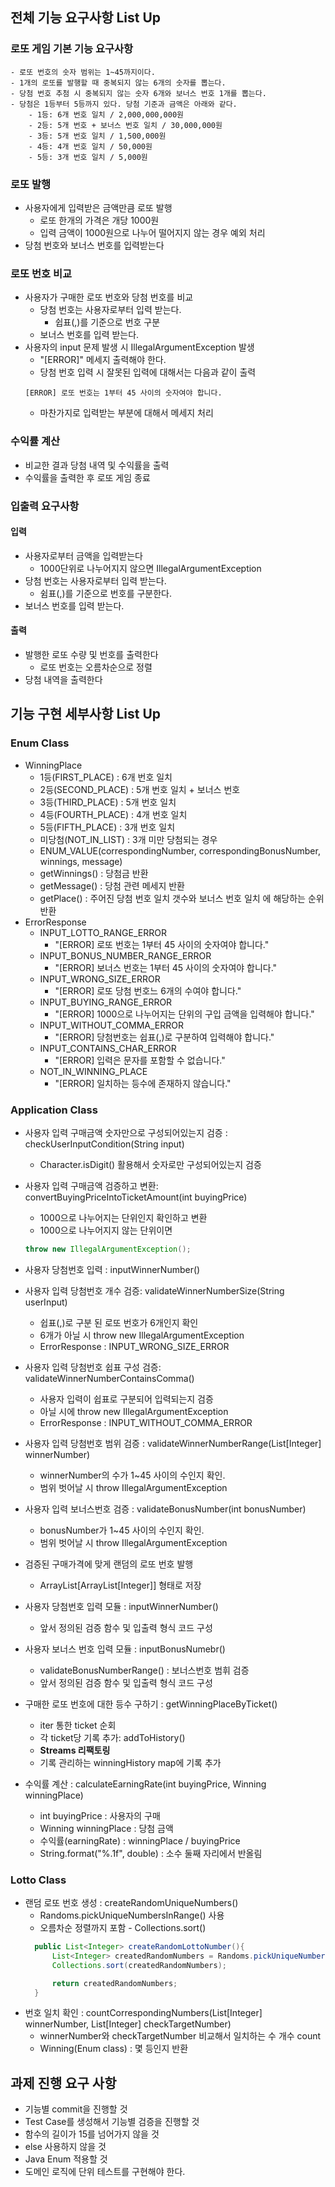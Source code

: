 ## 전체 기능 요구사항 List Up
### 로또 게임 기본 기능 요구사항
```
- 로또 번호의 숫자 범위는 1~45까지이다.
- 1개의 로또를 발행할 때 중복되지 않는 6개의 숫자를 뽑는다.
- 당첨 번호 추첨 시 중복되지 않는 숫자 6개와 보너스 번호 1개를 뽑는다.
- 당첨은 1등부터 5등까지 있다. 당첨 기준과 금액은 아래와 같다.
    - 1등: 6개 번호 일치 / 2,000,000,000원
    - 2등: 5개 번호 + 보너스 번호 일치 / 30,000,000원
    - 3등: 5개 번호 일치 / 1,500,000원
    - 4등: 4개 번호 일치 / 50,000원
    - 5등: 3개 번호 일치 / 5,000원
```
### 로또 발행
- 사용자에게 입력받은 금액만큼 로또 발행
  - 로또 한개의 가격은 개당 1000원
  - 입력 금액이 1000원으로 나누어 떨어지지 않는 경우 예외 처리
- 당첨 번호와 보너스 번호를 입력받는다

### 로또 번호 비교
- 사용자가 구매한 로또 번호와 당첨 번호를 비교
  - 당첨 번호는 사용자로부터 입력 받는다.
    - 쉽표(,)를 기준으로 번호 구분
  - 보너스 번호를 입력 받는다.
- 사용자의 input 문제 발생 시 IllegalArgumentException 발생
  - "[ERROR]" 메세지 출력해야 한다.
  - 당첨 번호 입력 시 잘못된 입력에 대해서는 다음과 같이 출력
  ```
  [ERROR] 로또 번호는 1부터 45 사이의 숫자여야 합니다.
  ```
  - 마찬가지로 입력받는 부분에 대해서 메세지 처리

### 수익률 계산
- 비교한 결과 당첨 내역 및 수익률을 출력
- 수익률을 출력한 후 로또 게임 종료

### 입출력 요구사항
#### 입력
- 사용자로부터 금액을 입력받는다
  - 1000단위로 나누어지지 않으면 IllegalArgumentException
- 당첨 번호는 사용자로부터 입력 받는다.
  - 쉼표(,)를 기준으로 번호를 구분한다.
- 보너스 번호를 입력 받는다.

#### 출력

- 발행한 로또 수량 및 번호를 출력한다
  - 로또 번호는 오름차순으로 정렬
- 당첨 내역을 출력한다




## 기능 구현 세부사항 List Up
### Enum Class
- WinningPlace
  - 1등(FIRST_PLACE) : 6개 번호 일치
  - 2등(SECOND_PLACE) : 5개 번호 일치 + 보너스 번호
  - 3등(THIRD_PLACE) : 5개 번호 일치
  - 4등(FOURTH_PLACE) : 4개 번호 일치
  - 5등(FIFTH_PLACE) : 3개 번호 일치
  - 미당첨(NOT_IN_LIST) : 3개 미만 당첨되는 경우
  - ENUM_VALUE(correspondingNumber, correspondingBonusNumber, winnings, message)
  - getWinnings() : 당첨금 반환
  - getMessage() : 당첨 관련 메세지 반환
  - getPlace() : 주어진 당첨 번호 일치 갯수와 보너스 번호 일치 에 해당하는 순위 반환
- ErrorResponse
  - INPUT_LOTTO_RANGE_ERROR
    - "[ERROR] 로또 번호는 1부터 45 사이의 숫자여야 합니다."
  - INPUT_BONUS_NUMBER_RANGE_ERROR
    - "[ERROR] 보너스 번호는 1부터 45 사이의 숫자여야 합니다."
  - INPUT_WRONG_SIZE_ERROR
    - "[ERROR] 로또 당첨 번호느 6개의 수여야 합니다."
  - INPUT_BUYING_RANGE_ERROR
    - "[ERROR] 1000으로 나누어지는 단위의 구입 금액을 입력해야 합니다."
  - INPUT_WITHOUT_COMMA_ERROR
    - "[ERROR] 당첨번호는 쉽표(,)로 구분하여 입력해야 합니다."
  - INPUT_CONTAINS_CHAR_ERROR
    - "[ERROR] 입력은 문자를 포함할 수 없습니다."
  - NOT_IN_WINNING_PLACE
    - "[ERROR] 일치하는 등수에 존재하지 않습니다."

### Application Class
- 사용자 입력 구매금액 숫자만으로 구성되어있는지 검증 : checkUserInputCondition(String input)
  - Character.isDigit() 활용해서 숫자로만 구성되어있는지 검증
- 사용자 입력 구매금액 검증하고 변환: convertBuyingPriceIntoTicketAmount(int buyingPrice)
  - 1000으로 나누어지는 단위인지 확인하고 변환
  - 1000으로 나누어지지 않는 단위이면
  ```java
  throw new IllegalArgumentException();
  ```
- 사용자 당첨번호 입력 : inputWinnerNumber()
- 사용자 입력 당첨번호 개수 검증: validateWinnerNumberSize(String userInput)
  - 쉽표(,)로 구분 된 로또 번호가 6개인지 확인
  - 6개가 아닐 시 throw new IllegalArgumentException
  - ErrorResponse : INPUT_WRONG_SIZE_ERROR
- 사용자 입력 당첨번호 쉽표 구성 검증: validateWinnerNumberContainsComma()
  - 사용자 입력이 쉽표로 구분되어 입력되는지 검증
  - 아닐 시에 throw new IllegalArgumentException
  - ErrorResponse : INPUT_WITHOUT_COMMA_ERROR

- 사용자 입력 당첨번호 범위 검증 : validateWinnerNumberRange(List[Integer] winnerNumber)
  - winnerNumber의 수가 1~45 사이의 수인지 확인.
  - 범위 벗어날 시 throw IllegalArgumentException
- 사용자 입력 보너스번호 검증 : validateBonusNumber(int bonusNumber)
  - bonusNumber가 1~45 사이의 수인지 확인.
  - 범위 벗어날 시 throw IllegalArgumentException
- 검증된 구매가격에 맞게 랜덤의 로또 번호 발행
  - ArrayList[ArrayList[Integer]] 형태로 저장
- 사용자 당첨번호 입력 모듈 : inputWinnerNumber()
  - 앞서 정의된 검증 함수 및 입출력 형식 코드 구성
- 사용자 보너스 번호 입력 모듈 : inputBonusNumebr()
  - validateBonusNumberRange() : 보너스번호 범휘 검증
  - 앞서 정의된 검증 함수 및 입출력 형식 코드 구성
- 구매한 로또 번호에 대한 등수 구하기 : getWinningPlaceByTicket()
  - iter 통한 ticket 순회
  - 각 ticket당 기록 추가: addToHistory()
  - **Streams 리팩토링**
  - 기록 관리하는 winningHistory map에 기록 추가

- 수익률 계산 : calculateEarningRate(int buyingPrice, Winning winningPlace)
  - int buyingPrice : 사용자의 구매
  - Winning winningPlace : 당첨 금액
  - 수익률(earningRate) : winningPlace / buyingPrice
  - String.format("%.1f", double) : 소수 둘째 자리에서 반올림

### Lotto Class
- 랜덤 로또 번호 생성 : createRandomUniqueNumbers()
  - Randoms.pickUniqueNumbersInRange() 사용
  - 오름차순 정렬까지 포함 - Collections.sort()
  ```java
    public List<Integer> createRandomLottoNumber(){
        List<Integer> createdRandomNumbers = Randoms.pickUniqueNumbersInRange(1, 45, 6);
        Collections.sort(createdRandomNumbers);
  
        return createdRandomNumbers;
    }
  ```
- 번호 일치 확인 : countCorrespondingNumbers(List[Integer] winnerNumber, List[Integer] checkTargetNumber)
  - winnerNumber와 checkTargetNumber 비교해서 일치하는 수 개수 count
  - Winning(Enum class) : 몇 등인지 반환

## 과제 진행 요구 사항
- 기능별 commit을 진행할 것
- Test Case를 생성해서 기능별 검증을 진행할 것
- 함수의 길이가 15를 넘어가지 않을 것
- else 사용하지 않을 것
- Java Enum 적용할 것
- 도메인 로직에 단위 테스트를 구현해야 한다.